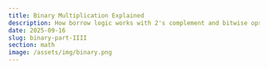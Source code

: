 ```yaml
---
title: Binary Multiplication Explained
description: How borrow logic works with 2's complement and bitwise ops.
date: 2025-09-16
slug: binary-part-IIII
section: math
image: /assets/img/binary.png
---
```

